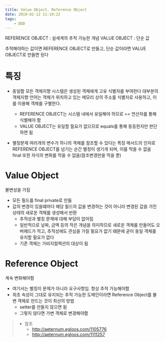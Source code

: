 ```yaml
---
title: Value Object, Reference Object
date: 2019-02-12 11:19:22
tags:
	- DDD
---
```


REFERENCE OBJECT : 실세계의 추적 가능한 개념
VALUE OBJECT : 단순 값

추적해야하는 값이면 REFERENCE OBJECT로 만들고, 단순 값이라면 VALUE OBJECT로 만들면 된다

# 특징
- 동일함
모든 객체지향 시스템은 생성된 객체에게 고유 식별자를 부여한다
대부분의 객체지향 언어는 객체가 위치하고 있는 메모리 상의 주소를 식별자로 사용하고, 이를 이용해 객체를 구별한다.  
	- REFERENCE OBJECT는 시스템 내에서 유일해야 하므로 == 연산자를 통해 식별해야 함 
	- VALUE OBJECT는 유일할 필요가 없으므로 equals를 통해 동등한지만 판단하면 됨

- 별칭문제
여러개의 변수가 하나의 객체를 참조할 수 있다는 특징
메서드의 인자로 REFERENCE OBJECT를 넘기는 순간 별칭이 생기게 되며, 이를 막을 수 없음
final 또한 자식의 변화를 막을 수 없음(참조변경만을 막을 뿐)

# Value Object
불변성을 가짐
- 모든 필드를 final private로 만듦
- 값의 변경이 있을떄마다 해당 필드의 값을 변경하는 것이 아니라 변경된 값을 가진상태의 새로운 객체를 생성해서 반환
	- 추적성과 별칭 문제에 대해 부담이 없어짐
	- 일반적으로 날짜, 금액 등의 작은 개념을 의미하므로 새로운 객체를 만들어도 오버헤드가 적고, 추적성에도 관심을 가질 필요가 없기 떄문에 굳이 동일 객체를 유지할 필요가 없다
	- 기존 객체는 가비지컬렉션의 대상이 됨

# Reference Object
계속 변화해야함
- 여기서는 별칭이 문제가 아니라 요구사항임. 항상 추적 가능해야함
- 최초 속성이 그대로 유지되는 추적 가능한 도메인이라면 Reference Object를 불변 객체로 만드는 것이 최선의 방법
	- setter를 만들지 않으면 됨  
	- 그렇지 않다면 가변 객체로 변경해야함  

> - 참조  
> 	- <http://aeternum.egloos.com/1105776>  
>	- <http://aeternum.egloos.com/1111257>  

<!-- more -->